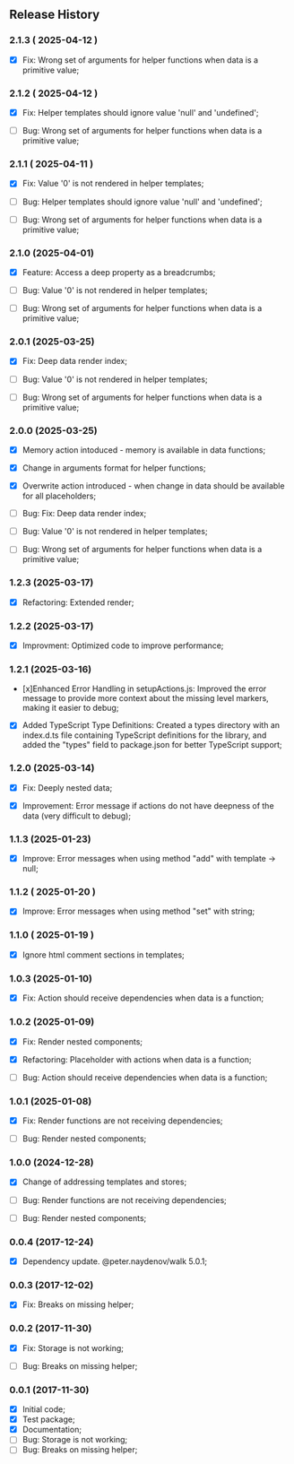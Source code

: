 ## Release History



### 2.1.3 ( 2025-04-12 )
- [x] Fix: Wrong set of arguments for helper functions when data is a primitive value;



### 2.1.2 ( 2025-04-12 )
- [x] Fix: Helper templates should ignore value 'null' and 'undefined';
- [ ] Bug: Wrong set of arguments for helper functions when data is a primitive value;


### 2.1.1 ( 2025-04-11 )
- [x] Fix: Value '0' is not rendered in helper templates;
- [ ] Bug: Helper templates should ignore value 'null' and 'undefined';
- [ ] Bug: Wrong set of arguments for helper functions when data is a primitive value;


### 2.1.0 (2025-04-01)
- [x] Feature: Access a deep property as a breadcrumbs;
- [ ] Bug: Value '0' is not rendered in helper templates;
- [ ] Bug: Wrong set of arguments for helper functions when data is a primitive value;



### 2.0.1 (2025-03-25)
- [x] Fix: Deep data render index;
- [ ] Bug: Value '0' is not rendered in helper templates;
- [ ] Bug: Wrong set of arguments for helper functions when data is a primitive value;



### 2.0.0 (2025-03-25)
- [x] Memory action intoduced - memory is available in data functions;
- [x] Change in arguments format for helper functions;
- [x] Overwrite action introduced - when change in data should be available for all placeholders;
- [ ] Bug: Fix: Deep data render index;
- [ ] Bug: Value '0' is not rendered in helper templates;
- [ ] Bug: Wrong set of arguments for helper functions when data is a primitive value;


### 1.2.3 (2025-03-17)
- [x] Refactoring: Extended render;



### 1.2.2 (2025-03-17)
- [x] Improvment: Optimized code to improve performance;



### 1.2.1 (2025-03-16)
- [x]Enhanced Error Handling in setupActions.js: Improved the error message to provide more context about the missing level markers, making it easier to debug;
- [x] Added TypeScript Type Definitions: Created a types directory with an index.d.ts file containing TypeScript definitions for the library, and added the "types" field to package.json for better TypeScript support;



### 1.2.0 (2025-03-14)
- [x] Fix: Deeply nested data;
- [x] Improvement: Error message if actions do not have deepness of the data (very difficult to debug);



### 1.1.3 (2025-01-23)
- [x] Improve: Error messages when using method "add" with template -> null;



### 1.1.2 ( 2025-01-20 )
- [x] Improve: Error messages when using method "set" with string;



### 1.1.0 ( 2025-01-19 )
- [x] Ignore html comment sections in templates;



### 1.0.3 (2025-01-10)
- [x] Fix: Action should receive dependencies when data is a function;



### 1.0.2 (2025-01-09)
- [x] Fix: Render nested components;
- [x] Refactoring: Placeholder with actions when data is a function;
- [ ] Bug: Action should receive dependencies when data is a function;



### 1.0.1 (2025-01-08)
- [x] Fix: Render functions are not receiving dependencies;
- [ ] Bug: Render nested components;



### 1.0.0 (2024-12-28)
- [x] Change of addressing templates and stores;
- [ ] Bug: Render functions are not receiving dependencies;
- [ ] Bug: Render nested components;



### 0.0.4 (2017-12-24)
- [x] Dependency update. @peter.naydenov/walk 5.0.1;



### 0.0.3 (2017-12-02)
- [x] Fix: Breaks on missing helper;



### 0.0.2 (2017-11-30)
- [x] Fix: Storage is not working;
- [ ] Bug: Breaks on missing helper;



### 0.0.1 (2017-11-30)
 - [x] Initial code;
 - [x] Test package;
 - [x] Documentation;
 - [ ] Bug: Storage is not working;
 - [ ] Bug: Breaks on missing helper;